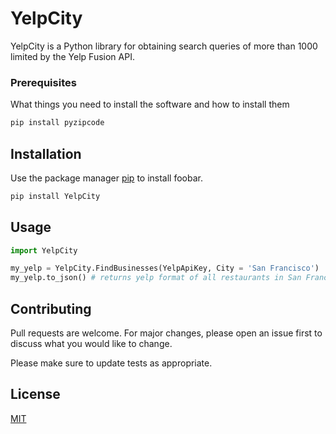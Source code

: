 # YelpCity

YelpCity is a Python library for obtaining search queries of more than 1000 limited by the Yelp Fusion API.

### Prerequisites

What things you need to install the software and how to install them
```bash
pip install pyzipcode
```
## Installation

Use the package manager [pip](https://pypi.org/project/YelpCity/) to install foobar.

```bash
pip install YelpCity
```

## Usage

```python
import YelpCity

my_yelp = YelpCity.FindBusinesses(YelpApiKey, City = 'San Francisco')
my_yelp.to_json() # returns yelp format of all restaurants in San Francisco
```

## Contributing
Pull requests are welcome. For major changes, please open an issue first to discuss what you would like to change.

Please make sure to update tests as appropriate.

## License
[MIT](https://choosealicense.com/licenses/mit/)
